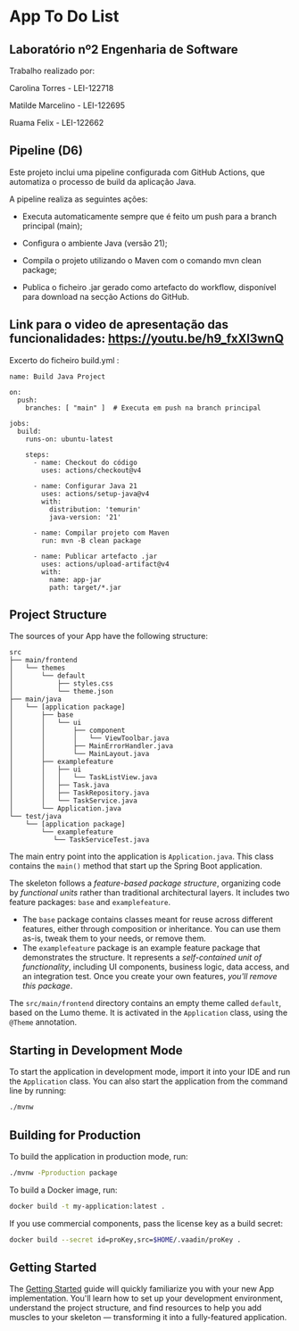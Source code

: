 # App To Do List

## Laboratório nº2 Engenharia de Software

Trabalho realizado por:

Carolina Torres - LEI-122718

Matilde Marcelino - LEI-122695

Ruama Felix - LEI-122662

## Pipeline (D6)

Este projeto inclui uma pipeline configurada com GitHub Actions, que automatiza o processo de build da aplicação Java.

A pipeline realiza as seguintes ações:

- Executa automaticamente sempre que é feito um push para a branch principal (main);

- Configura o ambiente Java (versão 21);

- Compila o projeto utilizando o Maven com o comando mvn clean package;

- Publica o ficheiro .jar gerado como artefacto do workflow, disponível para download na secção Actions do GitHub.

## Link para o video de apresentação das funcionalidades: https://youtu.be/h9_fxXl3wnQ


Excerto do ficheiro build.yml :

```
name: Build Java Project

on:
  push:
    branches: [ "main" ]  # Executa em push na branch principal

jobs:
  build:
    runs-on: ubuntu-latest

    steps:
      - name: Checkout do código
        uses: actions/checkout@v4

      - name: Configurar Java 21
        uses: actions/setup-java@v4
        with:
          distribution: 'temurin'
          java-version: '21'

      - name: Compilar projeto com Maven
        run: mvn -B clean package

      - name: Publicar artefacto .jar
        uses: actions/upload-artifact@v4
        with:
          name: app-jar
          path: target/*.jar
```
## Project Structure

The sources of your App have the following structure:

```
src
├── main/frontend
│   └── themes
│       └── default
│           ├── styles.css
│           └── theme.json
├── main/java
│   └── [application package]
│       ├── base
│       │   └── ui
│       │       ├── component
│       │       │   └── ViewToolbar.java
│       │       ├── MainErrorHandler.java
│       │       └── MainLayout.java
│       ├── examplefeature
│       │   ├── ui
│       │   │   └── TaskListView.java
│       │   ├── Task.java
│       │   ├── TaskRepository.java
│       │   └── TaskService.java                
│       └── Application.java       
└── test/java
    └── [application package]
        └── examplefeature
           └── TaskServiceTest.java                 
```

The main entry point into the application is `Application.java`. This class contains the `main()` method that start up 
the Spring Boot application.

The skeleton follows a *feature-based package structure*, organizing code by *functional units* rather than traditional 
architectural layers. It includes two feature packages: `base` and `examplefeature`.

* The `base` package contains classes meant for reuse across different features, either through composition or 
  inheritance. You can use them as-is, tweak them to your needs, or remove them.
* The `examplefeature` package is an example feature package that demonstrates the structure. It represents a 
  *self-contained unit of functionality*, including UI components, business logic, data access, and an integration test.
  Once you create your own features, *you'll remove this package*.

The `src/main/frontend` directory contains an empty theme called `default`, based on the Lumo theme. It is activated in
the `Application` class, using the `@Theme` annotation.

## Starting in Development Mode

To start the application in development mode, import it into your IDE and run the `Application` class. 
You can also start the application from the command line by running: 

```bash
./mvnw
```

## Building for Production

To build the application in production mode, run:

```bash
./mvnw -Pproduction package
```

To build a Docker image, run:

```bash
docker build -t my-application:latest .
```

If you use commercial components, pass the license key as a build secret:

```bash
docker build --secret id=proKey,src=$HOME/.vaadin/proKey .
```

## Getting Started

The [Getting Started](https://vaadin.com/docs/latest/getting-started) guide will quickly familiarize you with your new
App implementation. You'll learn how to set up your development environment, understand the project 
structure, and find resources to help you add muscles to your skeleton — transforming it into a fully-featured 
application.
